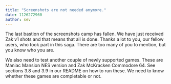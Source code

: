 ```yaml
---
title: "Screenshots are not needed anymore."
date: 1126272960
author: sev
---
```


The last bastion of the screenshots camp has fallen. We have just received Zak v1 shots and that means that all is done. Thanks a lot to you, our fellow users, who took part in this saga. There are too many of you to mention, but you know who you are.

We also need to test another couple of newly supported games. These are Maniac Mansion NES version and Zak McKracken Commodore 64. See sections 3.8 and 3.9 in our README on how to run these. We need to know whether these games are completable or not.
